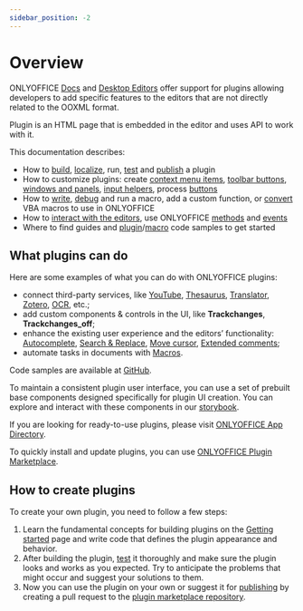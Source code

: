 ```yaml
---
sidebar_position: -2
---
```


# Overview

ONLYOFFICE [Docs](https://www.onlyoffice.com/office-suite.aspx) and [Desktop Editors](https://www.onlyoffice.com/desktop.aspx) offer support for plugins allowing developers to add specific features to the editors that are not directly related to the OOXML format.

Plugin is an HTML page that is embedded in the editor and uses API to work with it.

This documentation describes:

- How to [build](../structure/configuration/configuration.md), [localize](../structure/localization.md), run, [test](../tutorials/developing/for-web-editors.md) and [publish](../tutorials/publishing.md) a plugin
- How to customize plugins: create [context menu items](../customization/context-menu.md), [toolbar buttons](../customization/toolbar.md), [windows and panels](../customization/windows-and-panels.md), [input helpers](../customization/input-helper.md), process [buttons](../customization/buttons.md)
- How to [write](../macros/writing-macros.md), [debug](../macros/debugging.md) and run a macro, add a custom function, or [convert](../macros/converting-vba-macros.md) VBA macros to use in ONLYOFFICE
- How to [interact with the editors](../interacting-with-editors/overview/overview.md), use ONLYOFFICE [methods](../interacting-with-editors/overview/how-to-call-methods.md) and [events](../interacting-with-editors/overview/how-to-attach-events.md)
- Where to find guides and [plugin](../samples/plugin-samples/plugin-samples.md)/[macro](../samples/macro-samples/macro-samples.md) code samples to get started

## What plugins can do

Here are some examples of what you can do with ONLYOFFICE plugins:

- connect third-party services, like <!-- [Telegram](../samples/plugin-samples/telegram.md), -->[YouTube](../samples/plugin-samples/youtube.md), [Thesaurus](../samples/plugin-samples/thesaurus.md), [Translator](../samples/plugin-samples/translator.md), [Zotero](../samples/plugin-samples/zotero.md), [OCR](../samples/plugin-samples/ocr.md), etc.;
- add custom components & controls in the UI, like **Trackchanges**, **Trackchanges\_off**;
- enhance the existing user experience and the editors’ functionality: [Autocomplete](../samples/plugin-samples/autocomplete.md), [Search & Replace](../samples/plugin-samples/search-and-replace.md), [Move cursor](../samples/plugin-samples/move-cursor.md), [Extended comments](../samples/plugin-samples/extended-comments.md);
- automate tasks in documents with [Macros](../macros/getting-started.md).

Code samples are available at [GitHub](https://github.com/ONLYOFFICE/sdkjs-plugins).

To maintain a consistent plugin user interface, you can use a set of prebuilt base components designed specifically for plugin UI creation. You can explore and interact with these components in our [storybook](https://onlyoffice.github.io/storybook/static/).

If you are looking for ready-to-use plugins, please visit [ONLYOFFICE App Directory](https://www.onlyoffice.com/en/app-directory).

To quickly install and update plugins, you can use [ONLYOFFICE Plugin Marketplace](../tutorials/installing/onlyoffice-docs-on-premises.md#adding-plugins-through-the-plugin-manager-for-a-single-user).

## How to create plugins

To create your own plugin, you need to follow a few steps:

1. Learn the fundamental concepts for building plugins on the [Getting started](./getting-started.md) page and write code that defines the plugin appearance and behavior.
2. After building the plugin, [test](../tutorials/developing/for-web-editors.md) it thoroughly and make sure the plugin looks and works as you expected. Try to anticipate the problems that might occur and suggest your solutions to them.
3. Now you can use the plugin on your own or suggest it for [publishing](../tutorials/publishing.md) by creating a pull request to the [plugin marketplace repository](https://github.com/ONLYOFFICE/onlyoffice.github.io).
